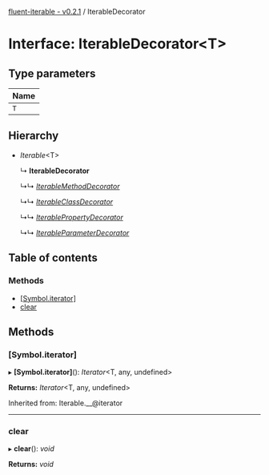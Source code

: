 [fluent-iterable - v0.2.1](../README.md) / IterableDecorator

# Interface: IterableDecorator<T\>

## Type parameters

Name |
:------ |
`T` |

## Hierarchy

* *Iterable*<T\>

  ↳ **IterableDecorator**

  ↳↳ [*IterableMethodDecorator*](iterablemethoddecorator.md)

  ↳↳ [*IterableClassDecorator*](iterableclassdecorator.md)

  ↳↳ [*IterablePropertyDecorator*](iterablepropertydecorator.md)

  ↳↳ [*IterableParameterDecorator*](iterableparameterdecorator.md)

## Table of contents

### Methods

- [[Symbol.iterator]](iterabledecorator.md#[symbol.iterator])
- [clear](iterabledecorator.md#clear)

## Methods

### [Symbol.iterator]

▸ **[Symbol.iterator]**(): *Iterator*<T, any, undefined\>

**Returns:** *Iterator*<T, any, undefined\>

Inherited from: Iterable.__@iterator

___

### clear

▸ **clear**(): *void*

**Returns:** *void*
